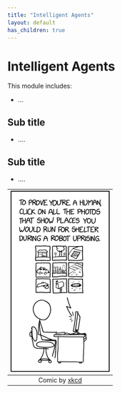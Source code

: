 ```yaml
---
title: "Intelligent Agents"
layout: default
has_children: true
---
```

# Intelligent Agents
This module includes:
+ ...


## Sub title
+ ....

## Sub title
+ ....

|<img src="./images/machine_learning_captcha.png"> | 
|:--:| 
| Comic by <a href="https://xkcd.com/" target="_blank">xkcd |

